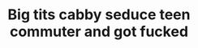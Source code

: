 ---
layout: post
title: Big tits cabby seduce teen commuter and got fucked
duration: '05:07'
view: 165
rate: 2
video: 'http://fantasti.cc/embed/796783/'
category:
 - blonde
 - blowjob
 - busty
 - cab
 - curvy
 - milf
 - outdoor
 - rough
tags: 
 - big-tits
 - sucked
 - fucked
priority: 0.9
changefreq: daily
---